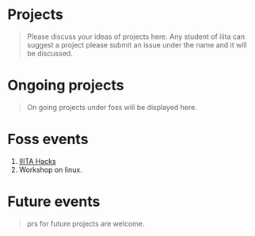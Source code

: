 # Projects

> Please discuss your ideas of projects here. 
Any student of iiita can suggest a project please submit an issue under the name and it will be discussed.

# Ongoing projects 

> On going projects under foss will be displayed here.

# Foss events

1. [IIITA Hacks](https://github.com/iiitahacks)
2. Workshop on linux.

# Future events 

> prs for future projects are welcome.

